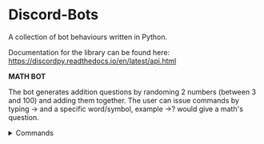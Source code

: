 # Discord-Bots
A collection of bot behaviours written in Python.

Documentation for the library can be found here: 
https://discordpy.readthedocs.io/en/latest/api.html

**MATH BOT**

The bot generates addition questions by randoming 2 numbers (between 3 and 100) and adding them together. The user can issue commands by typing -> and a specific word/symbol, example ->? would give a math's question.

<details><summary>Commands</summary>
<hr>
  
  - Math Question: ->? 
  
  - Checks if 'number' is the answer: -> (followed by a number)
  
  - Gives the answer: ->=
  
  - Gives a list of all the available commands for the bot: ->help
</hr>
